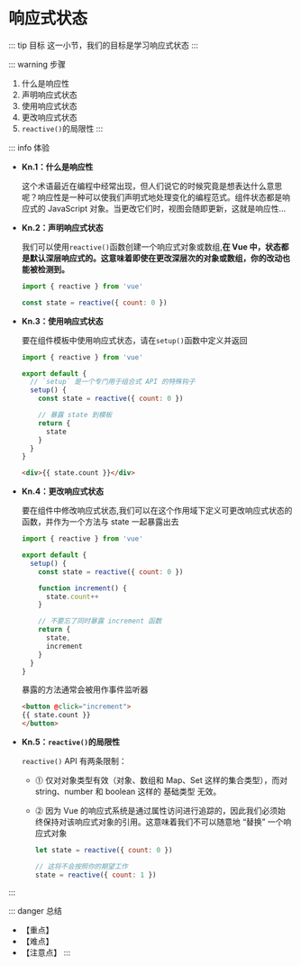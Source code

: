 # 响应式状态

::: tip 目标
这一小节，我们的目标是学习响应式状态
:::

::: warning 步骤

1. 什么是响应性
2. 声明响应式状态
3. 使用响应式状态
4. 更改响应式状态
5. `reactive()`的局限性
:::

::: info 体验

* **Kn.1：什么是响应性**

  这个术语最近在编程中经常出现，但人们说它的时候究竟是想表达什么意思呢？响应性是一种可以使我们声明式地处理变化的编程范式。组件状态都是响应式的 JavaScript 对象。当更改它们时，视图会随即更新，这就是响应性...

* **Kn.2：声明响应式状态**

  我们可以使用`reactive()`函数创建一个响应式对象或数组,**在 Vue 中，状态都是默认深层响应式的。这意味着即使在更改深层次的对象或数组，你的改动也能被检测到。**

  ```js
  import { reactive } from 'vue'

  const state = reactive({ count: 0 })
  ```

* **Kn.3：使用响应式状态**

  要在组件模板中使用响应式状态，请在`setup()`函数中定义并返回

  ```js
  import { reactive } from 'vue'

  export default {
    // `setup` 是一个专门用于组合式 API 的特殊钩子
    setup() {
      const state = reactive({ count: 0 })

      // 暴露 state 到模板
      return {
        state
      }
    }
  }
  ```

  ```html
  <div>{{ state.count }}</div>
  ```

* **Kn.4：更改响应式状态**

  要在组件中修改响应式状态,我们可以在这个作用域下定义可更改响应式状态的函数，并作为一个方法与 state 一起暴露出去

  ```js
  import { reactive } from 'vue'
  
  export default {
    setup() {
      const state = reactive({ count: 0 })
  
      function increment() {
        state.count++
      }
  
      // 不要忘了同时暴露 increment 函数
      return {
        state,
        increment
      }
    }
  }
  ```

  暴露的方法通常会被用作事件监听器

  ```html
  <button @click="increment">
  {{ state.count }}
  </button>
  ```

* **Kn.5：`reactive()`的局限性**

  `reactive()` API 有两条限制：
  * ⓵ 仅对对象类型有效（对象、数组和 Map、Set 这样的集合类型），而对 string、number 和 boolean 这样的 基础类型 无效。
  * ⓶ 因为 Vue 的响应式系统是通过属性访问进行追踪的，因此我们必须始终保持对该响应式对象的引用。这意味着我们不可以随意地 “替换” 一个响应式对象

    ```js
    let state = reactive({ count: 0 })

    // 这将不会按照你的期望工作
    state = reactive({ count: 1 })
    ```

:::

::: danger 总结

* 【重点】
* 【难点】
* 【注意点】
:::

